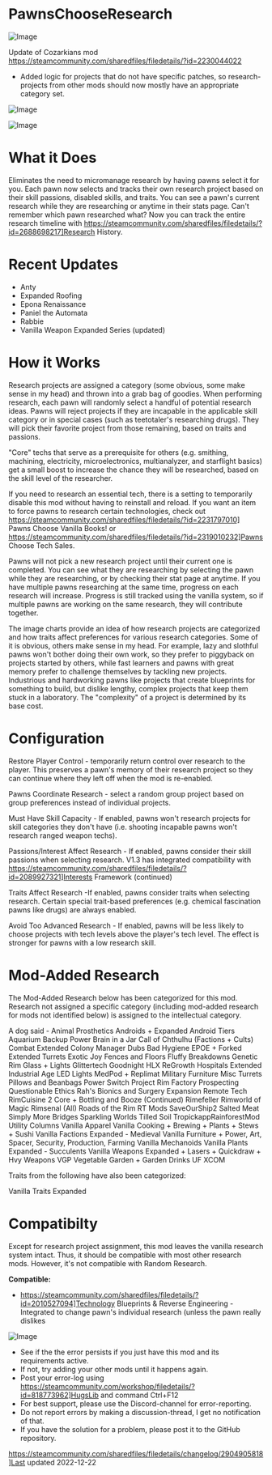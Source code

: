 # PawnsChooseResearch

![Image](https://i.imgur.com/buuPQel.png)

Update of Cozarkians mod
https://steamcommunity.com/sharedfiles/filedetails/?id=2230044022

- Added logic for projects that do not have specific patches, so research-projects from other mods should now mostly have an appropriate category set.

![Image](https://i.imgur.com/pufA0kM.png)

	
![Image](https://i.imgur.com/Z4GOv8H.png)

# What it Does


Eliminates the need to micromanage research by having pawns select it for you. Each pawn now selects and tracks their own research project based on their skill passions, disabled skills, and traits. You can see a pawn's current research while they are researching or anytime in their stats page. Can't remember which pawn researched what? Now you can track the entire research timeline with https://steamcommunity.com/sharedfiles/filedetails/?id=2688698217]Research History.

# Recent Updates

- Anty
- Expanded Roofing
- Epona Renaissance
- Paniel the Automata
- Rabbie
- Vanilla Weapon Expanded Series (updated)


# How it Works


Research projects are assigned a category (some obvious, some make sense in my head) and thrown into a grab bag of goodies. When performing research, each pawn will randomly select a handful of potential research ideas. Pawns will reject projects if they are incapable in the applicable skill category or in special cases (such as teetotaler's researching drugs). They will pick their favorite project from those remaining, based on traits and passions. 

"Core" techs that serve as a prerequisite for others (e.g. smithing, machining, electricity, microelectronics, multianalyzer, and starflight basics) get a small boost to increase the chance they will be researched, based on the skill level of the researcher.

If you need to research an essential tech, there is a setting to temporarily disable this mod without having to reinstall and reload. If you want an item to force pawns to research certain technologies, check out https://steamcommunity.com/sharedfiles/filedetails/?id=2231797010] Pawns Choose Vanilla Books! or https://steamcommunity.com/sharedfiles/filedetails/?id=2319010232]Pawns Choose Tech Sales. 

Pawns will not pick a new research project until their current one is completed. You can see what they are researching by selecting the pawn while they are researching, or by checking their stat page at anytime. If you have multiple pawns researching at the same time, progress on each research will increase. Progress is still tracked using the vanilla system, so if multiple pawns are working on the same research, they will contribute together.

The image charts provide an idea of how research projects are categorized and how traits affect preferences for various research categories. Some of it is obvious, others make sense in my head. For example, lazy and slothful pawns won't bother doing their own work, so they prefer to piggyback on projects started by others, while fast learners and pawns with great memory prefer to challenge themselves by tackling new projects. Industrious and hardworking pawns like projects that create blueprints for something to build, but dislike lengthy, complex projects that keep them stuck in a laboratory. The "complexity" of a project is determined by its base cost.

# Configuration

Restore Player Control - temporarily return control over research to the player. This preserves a pawn's memory of their research project so they can continue where they left off when the mod is re-enabled.

Pawns Coordinate Research - select a random group project based on group preferences instead of individual projects.

Must Have Skill Capacity - If enabled, pawns won't research projects for skill categories they don't have (i.e. shooting incapable pawns won't research ranged weapon techs).

Passions/Interest Affect Research - If enabled, pawns consider their skill passions when selecting research. V1.3 has integrated compatibility with https://steamcommunity.com/sharedfiles/filedetails/?id=2089927321]Interests Framework (continued)

Traits Affect Research -If enabled, pawns consider traits when selecting research. Certain special trait-based preferences (e.g. chemical fascination pawns like drugs) are always enabled.

Avoid Too Advanced Research - If enabled, pawns will be less likely to choose projects with tech levels above the player's tech level. The effect is stronger for pawns with a low research skill.

# Mod-Added Research


The Mod-Added Research below has been categorized for this mod. Research not assigned a specific category (including mod-added research for mods not identified below) is assigned to the intellectual category.

A dog said - Animal Prosthetics
Androids + Expanded
Android Tiers
Aquarium
Backup Power
Brain in a Jar
Call of Chthulhu (Factions + Cults) 
Combat Extended
Colony Manager
Dubs Bad Hygiene
EPOE + Forked
Extended Turrets
Exotic Joy
Fences and Floors
Fluffy Breakdowns
Genetic Rim
Glass + Lights
Glittertech
Goodnight
HLX ReGrowth
Hospitals Extended
Industrial Age
LED Lights
MedPod + Replimat
Military Furniture
Misc Turrets
Pillows and Beanbags
Power Switch 
Project Rim Factory
Prospecting
Questionable Ethics
Rah's Bionics and Surgery Expansion
Remote Tech
RimCuisine 2 Core + Bottling and Booze (Continued)
Rimefeller
Rimworld of Magic
Rimsenal (All)
Roads of the Rim
RT Mods
SaveOurShip2
Salted Meat
Simply More Bridges
Sparkling Worlds
Tilled Soil
TropickappRainforestMod
Utility Columns
Vanilla Apparel
Vanilla Cooking + Brewing + Plants + Stews + Sushi
Vanilla Factions Expanded - Medieval
Vanilla Furniture + Power, Art, Spacer, Security, Production, Farming
Vanilla Mechanoids
Vanilla Plants Expanded - Succulents
Vanilla Weapons Expanded + Lasers + Quickdraw + Hvy Weapons
VGP Vegetable Garden + Garden Drinks UF
XCOM

Traits from the following have also been categorized:

Vanilla Traits Expanded

# Compatibilty


Except for research project assignment, this mod leaves the vanilla research system intact. Thus, it should be compatible with most other research mods. However, it's not compatible with Random Research. 

**Compatible:**
- https://steamcommunity.com/sharedfiles/filedetails/?id=2010527094]Technology Blueprints &amp; Reverse Engineering - Integrated to change pawn's individual research (unless the pawn really dislikes 
	
![Image](https://i.imgur.com/PwoNOj4.png)



-  See if the the error persists if you just have this mod and its requirements active.
-  If not, try adding your other mods until it happens again.
-  Post your error-log using https://steamcommunity.com/workshop/filedetails/?id=818773962]HugsLib and command Ctrl+F12
-  For best support, please use the Discord-channel for error-reporting.
-  Do not report errors by making a discussion-thread, I get no notification of that.
-  If you have the solution for a problem, please post it to the GitHub repository.


https://steamcommunity.com/sharedfiles/filedetails/changelog/2904905818]Last updated 2022-12-22
